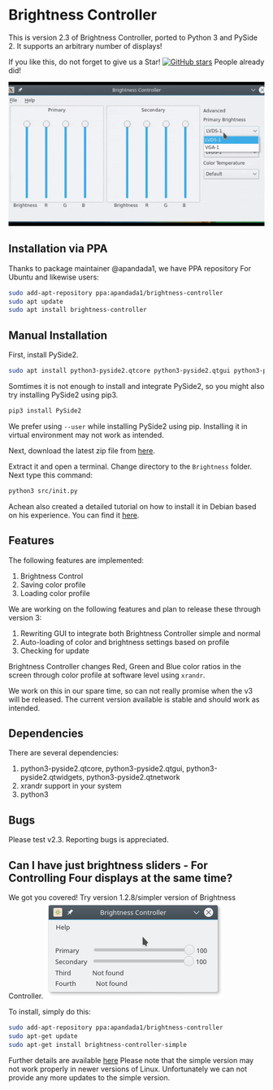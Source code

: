 # Brightness Controller

This is version 2.3 of Brightness Controller, ported to Python 3 and PySide 2. It supports an arbitrary number of displays!

If you like this, do not forget to give us a Star!  [![GitHub stars](https://img.shields.io/github/stars/lordamit/brightness.svg?style=flat-square)](https://github.com/lordamit/brightness/stargazers) People already did!

![](img/BrightnessController.gif)

## Installation via PPA

Thanks to package maintainer @apandada1, we have PPA repository For Ubuntu and likewise users:

```bash
sudo add-apt-repository ppa:apandada1/brightness-controller
sudo apt update
sudo apt install brightness-controller
```

## Manual Installation
First, install PySide2.

```bash
sudo apt install python3-pyside2.qtcore python3-pyside2.qtgui python3-pyside2.qtwidgets python3-pyside2.qtnetwork
```

Somtimes it is not enough to install and integrate PySide2, so you might also try installing PySide2 using pip3.

```bash
pip3 install PySide2
```

We prefer using `--user` while installing PySide2 using pip. Installing it in virtual environment may not work as intended. 

Next, download the latest zip file from [here](https://github.com/lordamit/Brightness/archive/master.zip).

Extract it and open a terminal. Change directory to the `Brightness` folder. Next type this command:

```bash
python3 src/init.py
```

Achean also created a detailed tutorial on how to install it in Debian based on his experience. You can find it [here](https://github.com/LordAmit/Brightness/issues/98#event-1218811468).

## Features

The following features are implemented:

1. Brightness Control
1. Saving color profile
1. Loading color profile

We are working on the following features and plan to release these through version 3:

1. Rewriting GUI to integrate both Brightness Controller simple and normal
2. Auto-loading of color and brightness settings based on profile
3. Checking for update

Brightness Controller changes Red, Green and Blue color ratios  in the screen through color profile at software level using `xrandr`. 

We work on this in our spare time, so can not really promise when the v3 will be released. The current version available is stable and should work as intended.

## Dependencies

There are several dependencies:

1. python3-pyside2.qtcore, python3-pyside2.qtgui, python3-pyside2.qtwidgets, python3-pyside2.qtnetwork
2. xrandr support in your system
3. python3

## Bugs

Please test v2.3. Reporting bugs is appreciated.

## Can I have just brightness sliders - For Controlling Four displays at the same time?

We got you covered! Try version 1.2.8/simpler version of Brightness Controller.
![](img/brightness-controller-1.png)

To install, simply do this:

```bash
sudo add-apt-repository ppa:apandada1/brightness-controller
sudo apt-get update
sudo apt-get install brightness-controller-simple
```

Further details are available [here](http://lordamit.github.io/Brightness/)
Please note that the simple version may not work properly in newer versions of Linux. Unfortunately we can not provide any more updates to the simple version.
